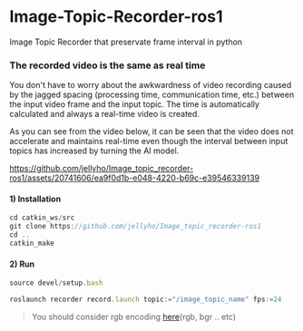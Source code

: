 # Image-Topic-Recorder-ros1
Image Topic Recorder that preservate frame interval in python


### The recorded video is the same as real time
You don't have to worry about the awkwardness of video recording caused by the jagged spacing (processing time, communication time, etc.) between the input video frame and the input topic. The time is automatically calculated and always a real-time video is created.

As you can see from the video below, it can be seen that the video does not accelerate and maintains real-time even though the interval between input topics has increased by turning the AI model.

https://github.com/jellyho/Image_topic_recorder-ros1/assets/20741606/ea9f0d1b-e048-4220-b69c-e39546339139


#### 1) Installation
```jsx
cd catkin_ws/src
git clone https://github.com/jellyho/Image_topic_recorder-ros1
cd ..
catkin_make
```

#### 2) Run
```jsx
source devel/setup.bash

roslaunch recorder record.launch topic:="/image_topic_name" fps:=24
```

> You should consider rgb encoding [here](https://github.com/jellyho/Image_topic_recorder-ros1/blob/6c64b94fe193cf3d61aae27149717dc4c7f6d959/recorder/scripts/ImageRecorder.py#L21)(rgb, bgr .. etc)
